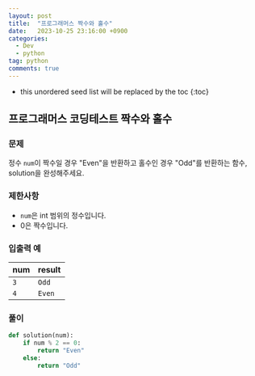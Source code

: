 ```yaml
---
layout: post
title:  "프로그래머스 짝수와 홀수"
date:   2023-10-25 23:16:00 +0900
categories: 
  - Dev
  - python
tag: python
comments: true
---
```


* this unordered seed list will be replaced by the toc
{:toc}

## 프로그래머스 코딩테스트 짝수와 홀수

### 문제

정수 `num`이 짝수일 경우 "Even"을 반환하고 홀수인 경우 "Odd"를 반환하는 함수, solution을 완성해주세요.

### 제한사항

- `num`은 int 범위의 정수입니다.
- 0은 짝수입니다.

### 입출력 예

| num | result |
| --- | --- |
| `3` | `Odd` |
| `4` | `Even` |

### 풀이

```py
def solution(num):
    if num % 2 == 0:
        return "Even"
    else:
        return "Odd"
```